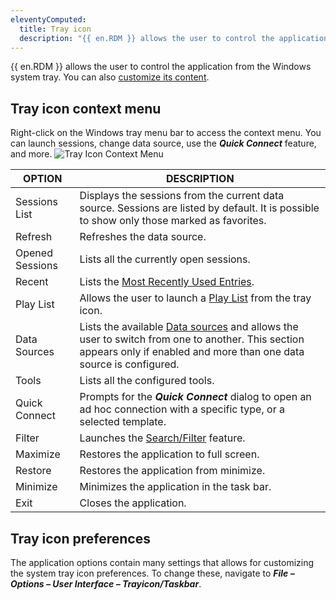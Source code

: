 ```yaml
---
eleventyComputed:
  title: Tray icon
  description: "{{ en.RDM }} allows the user to control the application from the Windows system tray. You can also [customize its content](#tray-icon-preferences)."
---
```

{{ en.RDM }} allows the user to control the application from the Windows system tray. You can also [customize its content](#tray-icon-preferences).

## Tray icon context menu

Right-click on the Windows tray menu bar to access the context menu. You can launch sessions, change data source, use the ***Quick Connect*** feature, and more.
![Tray Icon Context Menu](https://cdnweb.devolutions.net/docs/docs_en_rdm_windows_clip11271.png)

| OPTION | DESCRIPTION |
|--------|-------------|
| Sessions List | Displays the sessions from the current data source. Sessions are listed by default. It is possible to show only those marked as favorites. |
| Refresh | Refreshes the data source.                                                                                                                       |
| Opened Sessions | Lists all the currently open sessions.                                                                                                   |
| Recent | Lists the [Most Recently Used Entries](/rdm/windows/user-interface/navigation-pane/most-recently-used-entries/).                                  |
| Play List | Allows the user to launch a [Play List](/rdm/windows/commands/edit/edit/play-list/play-list-actions/) from the tray icon.                      |
| Data Sources | Lists the available [Data sources](/rdm/windows/data-sources/) and allows the user to switch from one to another. This section appears only if enabled and more than one data source is configured.                                                                                                                          |
| Tools | Lists all the configured tools.                                                                                                                    |
| Quick Connect | Prompts for the ***Quick Connect*** dialog to open an ad hoc connection with a specific type, or a selected template.                      |
| Filter | Launches the [Search/Filter](/rdm/windows/user-interface/status-bar/search-filter/) feature.                                                      |
| Maximize | Restores the application to full screen.                                                                                                        |
| Restore | Restores the application from minimize.                                                                                                          |
| Minimize | Minimizes the application in the task bar.                                                                                                      |
| Exit | Closes the application.                                                                                                                             |

## Tray icon preferences

The application options contain many settings that allows for customizing the system tray icon preferences. To change these, navigate to ***File – Options – User Interface – Trayicon/Taskbar***.
